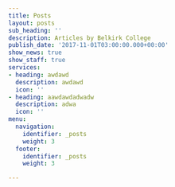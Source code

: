 ```yaml
---
title: Posts
layout: posts
sub_heading: ''
description: Articles by Belkirk College
publish_date: '2017-11-01T03:00:00.000+00:00'
show_news: true
show_staff: true
services:
- heading: awdawd
  description: awdawd
  icon: ''
- heading: aawdawdadwadw
  description: adwa
  icon: ''
menu:
  navigation:
    identifier: _posts
    weight: 3
  footer:
    identifier: _posts
    weight: 3

---
```


